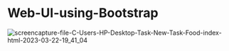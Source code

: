 # Web-UI-using-Bootstrap

![screencapture-file-C-Users-HP-Desktop-Task-New-Task-Food-index-html-2023-03-22-19_41_04](https://user-images.githubusercontent.com/121854997/226931053-a3e8dd1c-9128-49a6-8187-a935b983ec2b.png)
